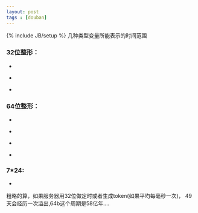 ```yaml
---
layout: post
tags : [douban]
---
```

{% include JB/setup %}
几种类型变量所能表示的时间范围

### 32位整形：

- ~~~ 4294967.296 s~~~
- ~~~ 1193.046 hours~~~
- ~~~ 49.71 days~~~

### 64位整形：

- ~~~ 18446744073709551.616 s~~~
- ~~~ 5124095576030.431 hours~~~
- ~~~ 213503982334.6 days~~~
- ~~~ 584942417.355 years~~~

### 7*24:

- ~~~ 604800000 ms~~~

粗略的算，如果服务器用32位做定时或者生成token(如果平均每毫秒一次)，
49天会经历一次溢出,64b这个周期是58亿年....